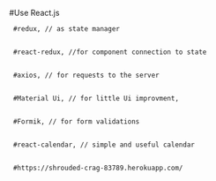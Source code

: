 #Use React.js


     #redux, // as state manager
     
     
     #react-redux, //for component connection to state
     
     
     #axios, // for requests to the server
     
     
     #Material Ui, // for little Ui improvment,
     
     
     #Formik, // for form validations
     
     
     #react-calendar, // simple and useful calendar 
     
     
     #https://shrouded-crag-83789.herokuapp.com/
